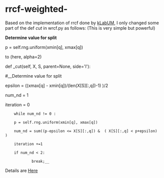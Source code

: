 # rrcf-weighted-


Based on the implementation of rrcf done by [kLabUM](https://github.com/kLabUM/rrcf.git), 
I only changed some part of the def _cut_ in wrcf.py as follows:
(This is very simple but powerful)

**Determine value for split**

p = self.rng.uniform(xmin[q], xmax[q])




to (here, alpha=2)




def _cut(self, X, S, parent=None, side='l'):


#__Determine value for split

epsilon = ((xmax[q] - xmin[q])/(len(X[S][:,q])-1) )/2

num_nd =  1

iteration = 0

        while num_nd != 0 :

        p = self.rng.uniform(xmin[q], xmax[q])

        num_nd = sum((p-epsilon <= X[S][:,q]) &  ( X[S][:,q] < p+epsilon) )

        iteration +=1

        if num_nd < 2:

                break;__

    
 


Details are [Here](https://arxiv.org/abs/2202.01891)
